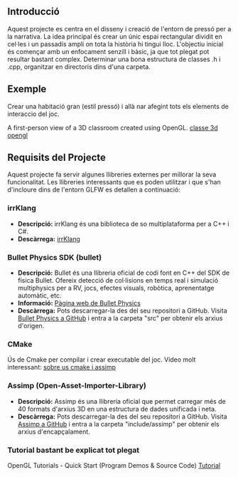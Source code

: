 
## Introducció

Aquest projecte es centra en el disseny i creació de l'entorn de pressó per a la narrativa. La idea principal és crear un únic espai rectangular dividit en cel·les i un passadís ampli on tota la història hi tingui lloc. L'objectiu inicial és començar amb un enfocament senzill i bàsic, ja que tot plegat pot resultar bastant complex. Determinar una bona estructura de classes .h i .cpp, organitzar en directoris dins d'una carpeta.

## Exemple
Crear una habitació gran (estil pressó) i allà nar afegint tots els elements de interaccio del joc.

A first-person view of a 3D classroom created using OpenGL.
[classe 3d opengl](https://github.com/yashdeep97/3D-Classroom-OpenGL)

## Requisits del Projecte

Aquest projecte fa servir algunes llibreries externes per millorar la seva funcionalitat. Les llibreries interessants que es poden utilitzar i que s'han d'incloure dins de l'entorn GLFW es detallen a continuació:

### irrKlang

- **Descripció:** irrKlang és una biblioteca de so multiplataforma per a C++ i C#.
- **Descàrrega:** [irrKlang](https://www.ambiera.com/irrklang/)

### Bullet Physics SDK (bullet)

- **Descripció:** Bullet és una llibreria oficial de codi font en C++ del SDK de física Bullet. Ofereix detecció de col·lisions en temps real i simulació multiphysics per a RV, jocs, efectes visuals, robòtica, aprenentatge automàtic, etc.
- **Informació:** [Pàgina web de Bullet Physics](https://pybullet.org/wordpress/)
- **Descàrrega:** Pots descarregar-la des del seu repositori a GitHub. Visita [Bullet Physics a GitHub](https://github.com/bulletphysics/bullet3/tree/master) i entra a la carpeta "src" per obtenir els arxius d'origen.

### CMake
Ús de Cmake per compilar i crear executable del joc.
Video molt interessant: [sobre us cmake i assimp](https://www.youtube.com/watch?v=GovbphOagoQ)

### Assimp (Open-Asset-Importer-Library)

- **Descripció:** Assimp és una llibreria oficial que permet carregar més de 40 formats d'arxius 3D en una estructura de dades unificada i neta.
- **Descàrrega:** Pots descarregar-la des del seu repositori a GitHub. Visita [Assimp a GitHub](https://github.com/assimp/assimp/tree/master/include/assimp) i entra a la carpeta "include/assimp" per obtenir els arxius d'encapçalament.

### Tutorial bastant be explicat tot plegat
OpenGL Tutorials - Quick Start (Program Demos & Source Code)
[Tutorial](https://www.youtube.com/watch?v=I6tHNsBnK9A&list=PLN3aci2Mk14EhBpjAWqyemXmWFoXr_85o)

